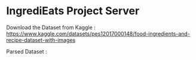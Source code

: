 <h1>IngrediEats Project Server </h1>

Download the Dataset from Kaggle : https://www.kaggle.com/datasets/pes12017000148/food-ingredients-and-recipe-dataset-with-images

Parsed Dataset :
